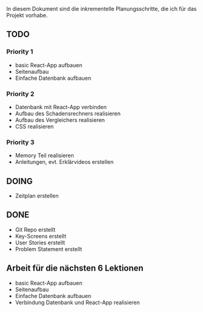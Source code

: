 In diesem Dokument sind die inkrementelle Planungsschritte, die ich für das Projekt vorhabe.

## TODO
### Priority 1
- basic React-App aufbauen
- Seitenaufbau 
- Einfache Datenbank aufbauen
### Priority 2
- Datenbank mit React-App verbinden
- Aufbau des Schadensrechners realisieren
- Aufbau des Vergleichers realisieren
- CSS realisieren
###  Priority 3
- Memory Teil realisieren
- Anleitungen, evt. Erklärvideos erstellen
## DOING
- Zeitplan erstellen
## DONE
- Git Repo erstellt 
- Key-Screens erstellt
- User Stories erstellt
- Problem Statement erstellt

## Arbeit für die nächsten 6 Lektionen
- basic React-App aufbauen
- Seitenaufbau 
- Einfache Datenbank aufbauen
- Verbindung Datenbank und React-App realisieren
